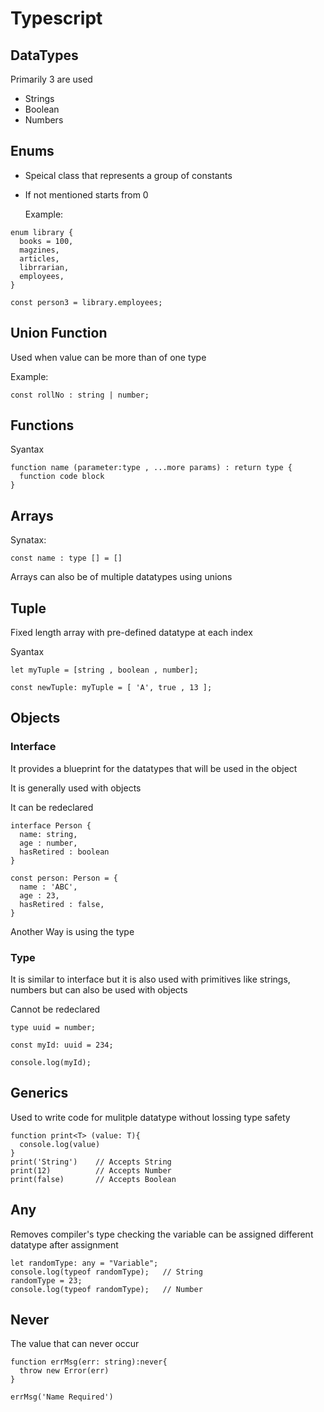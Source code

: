# Typescript

## DataTypes

Primarily 3 are used

- Strings
- Boolean
- Numbers

## Enums

- Speical class that represents a group of constants

- If not mentioned starts from 0

  Example:

```
enum library {
  books = 100,
  magzines,
  articles,
  librrarian,
  employees,
}

const person3 = library.employees;
```

## Union Function

Used when value can be more than of one type

Example:

```
const rollNo : string | number;
```

## Functions

Syantax

```
function name (parameter:type , ...more params) : return type {
  function code block
}
```

## Arrays

Synatax:

```
const name : type [] = []
```

Arrays can also be of multiple datatypes using unions

## Tuple

Fixed length array with pre-defined datatype at each index

Syantax

```
let myTuple = [string , boolean , number];

const newTuple: myTuple = [ 'A', true , 13 ];
```

## Objects

### Interface

It provides a blueprint for the datatypes that will be used in the object

It is generally used with objects

It can be redeclared

```
interface Person {
  name: string,
  age : number,
  hasRetired : boolean
}

const person: Person = {
  name : 'ABC',
  age : 23,
  hasRetired : false,
}
```

Another Way is using the type

### Type

It is similar to interface but it is also used with primitives like strings, numbers but can also be used with objects

Cannot be redeclared

```
type uuid = number;

const myId: uuid = 234;

console.log(myId);
```

## Generics

Used to write code for mulitple datatype without lossing type safety

```
function print<T> (value: T){
  console.log(value)
}
print('String')    // Accepts String
print(12)          // Accepts Number
print(false)       // Accepts Boolean
```

## Any

Removes compiler's type checking the variable can be assigned different datatype after assignment

```
let randomType: any = "Variable";
console.log(typeof randomType);   // String
randomType = 23;
console.log(typeof randomType);   // Number
```

## Never

The value that can never occur

```
function errMsg(err: string):never{
  throw new Error(err)
}

errMsg('Name Required')
```
